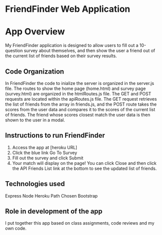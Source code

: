 
# FriendFinder Web Application

# App Overview
My FriendFinder application is designed to allow users to fill out a 10-question survey about themselves, and then show the user a friend out of the current list of friends based on their survey results. 

## Code Organization
In FriendFinder the code to inialize the server is organized in the server.js file. The routes to show the home page (home.html) and survey page (survey.html) are organized in the htmlRoutes.js file. The GET and POST requests are located within the apiRoutes.js file. The GET request retrieves the list of friends from the array in friends.js, and the POST route takes the scores from the user data and compares it to the scores of the current list of friends. The friend whose scores closest match the user data is then shown to the user in a modal.

## Instructions to run FriendFinder
1. Access the app at [heroku URL]
2. Click the blue link Go To Survey
3. Fill out the survey and click Submit
4. Your match will display on the page! You can click Close and then click the API Friends List link at the bottom to see the updated list of friends.

## Technologies used
Express
Node
Heroku
Path
Chosen
Bootstrap

## Role in development of the app
I put together this app based on class assignments, code reviews and my own code. 